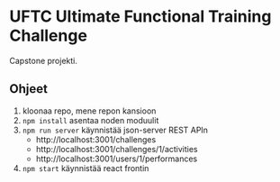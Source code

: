 # UFTC Ultimate Functional Training Challenge

Capstone projekti.

## Ohjeet

1. kloonaa repo, mene repon kansioon
2. `npm install` asentaa noden moduulit
3. `npm run server` käynnistää json-server REST APIn
   - http://localhost:3001/challenges
   - http://localhost:3001/challenges/1/activities
   - http://localhost:3001/users/1/performances
4. `npm start` käynnistää react frontin
